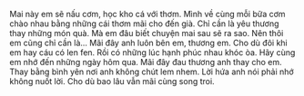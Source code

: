 Mai này em sẽ nấu cơm, học kho cá với thơm. Mình về cùng mỗi bữa cơm chào nhau bằng những cái thơm mãi cho đến già.
Chỉ cần là yêu thương thay những món quà.
Mà em đâu biết chuyện mai sau sẽ ra sao.
Nên thôi em cũng chỉ cần là...
Mãi đây anh luôn bên em, thương em. Cho dù đôi khi em hay cáu có len fen. Rồi có những lúc hạnh phúc nhau khóc òa.
Hãy cùng em nhớ đến những ngày hôm qua.
Mãi đây đau thương anh thay cho em. Thay bằng bình yên nơi anh không chút lem nhem. Lời hứa anh nói phải nhớ không nuốt lời.
Cho dù bao lâu vẫn mãi cùng song troi.